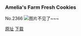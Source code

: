 ### Amelia's Farm Fresh Cookies
No.2366
![图片不见了~~~](https://imgs.xkcd.com/comics/amelias_farm_fresh_cookies.png)

[原址](https://xkcd.com//2366) [下载](https://imgs.xkcd.com/comics/amelias_farm_fresh_cookies.png)

